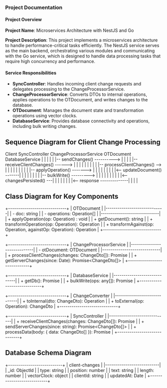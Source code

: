 ### Project Documentation

#### Project Overview

**Project Name**: Microservices Architecture with NestJS and Go

**Project Description**: This project implements a microservices architecture to handle performance-critical tasks efficiently. 
The NestJS service serves as the main backend, orchestrating various modules and communicating with the Go service, which is designed to handle data processing tasks that require high concurrency and performance.

#### Service Responsibilities

- **SyncController**: Handles incoming client change requests and delegates processing to the ChangeProcessorService.
- **ChangeProcessorService**: Converts DTOs to internal operations, applies operations to the OTDocument, and writes changes to the database.
- **OTDocument**: Manages the document state and transformation operations using vector clocks.
- **DatabaseService**: Provides database connectivity and operations, including bulk writing changes.




## Sequence Diagram for Client Change Processing
Client                   SyncController               ChangeProcessorService          OTDocument                DatabaseService
   |                           |                                |                          |                           |
   |-- sendChanges() ---------->                                |                          |                           |
   |                           |-- receiveClientChanges() ------>                          |                           |
   |                           |                                |                          |                           |
   |                           |                                |-- processClientChanges() -->                          |
   |                           |                                |                          |                           |
   |                           |                                |                          |-- applyOperation() ------->
   |                           |                                |                          |                           |
   |                           |                                |                          |<-- updateDocument() -------|
   |                           |                                |                          |                           |
   |                           |                                |-- bulkWrite() ---------> |                           |
   |                           |                                |                          |                           |
   |                           |                                |<-- changesPersisted() ---|                           |
   |                           |                                |                          |                           |
   |<-- response --------------|                                |                          |                           |




## Class Diagram for Key Components
+-----------------------------+
| OTDocument                  |
|-----------------------------|
| - doc: string               |
| - operations: Operation[]   |
|-----------------------------|
| + applyOperation(op: Operation) : void     |
| + getDocument(): string                    |
| + transformOperation(op: Operation): Operation |
| + transformAgainst(op: Operation, againstOp: Operation): Operation |
+-----------------------------+

+-----------------------------+
| ChangeProcessorService      |
|-----------------------------|
| - otDocument: OTDocument    |
|-----------------------------|
| + processClientChanges(changes: ChangeDto[]): Promise<void> |
| + getServerChanges(since: Date): Promise<ChangeDto[]>      |
+-----------------------------+

+-----------------------------+
| DatabaseService             |
|-----------------------------|
| + getDb(): Promise<Db>      |
| + bulkWrite(ops: any[]): Promise<void> |
+-----------------------------+

+-----------------------------+
| ChangeConverter             |
|-----------------------------|
| + toInternal(dto: ChangeDto): Operation |
| + toExternal(op: Operation): ChangeDto  |
+-----------------------------+

+-----------------------------+
| SyncController              |
|-----------------------------|
| + receiveClientChanges(changes: ChangeDto[]): Promise<any> |
| + sendServerChanges(since: string): Promise<ChangeDto[]>   |
| + processData(body: { data: ChangeDto[] }): Promise<any>   |
+-----------------------------+



## Database Schema Diagram
+---------------------------+
|       client-changes      |
|---------------------------|
| _id: ObjectId             |
| type: string              |
| position: number          |
| text: string              |
| length: number            |
| vectorClock: object       |
| clientId: string          |
| updatedAt: Date           |
+---------------------------+
